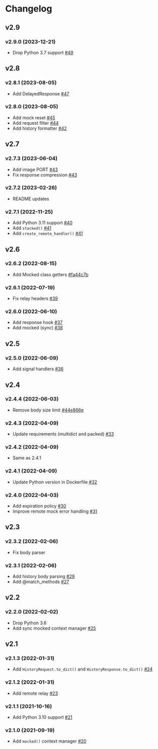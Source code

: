 # Changelog

## v2.9

### v2.9.0 (2023-12-21)

- Drop Python 3.7 support [#49](https://github.com/jj-mock/jj/pull/49)

## v2.8

### v2.8.1 (2023-08-05)

- Add DelayedResponse [#47](https://github.com/jj-mock/jj/pull/47)

### v2.8.0 (2023-08-05)

- Add mock reset [#45](https://github.com/jj-mock/jj/pull/45)
- Add request filter [#44](https://github.com/jj-mock/jj/pull/44)
- Add history formatter [#42](https://github.com/jj-mock/jj/pull/42)


## v2.7

### v2.7.3 (2023-06-04)

- Add image PORT [#43](https://github.com/jj-mock/jj/pull/43)
- Fix response compression [#43](https://github.com/jj-mock/jj/pull/43)

### v2.7.2 (2023-02-26)

- README updates

### v2.7.1 (2022-11-25)

- Add Python 3.11 support [#40](https://github.com/jj-mock/jj/pull/40)
- Add `stacked()` [#41](https://github.com/jj-mock/jj/pull/41)
- Add `create_remote_handler()` [#41](https://github.com/jj-mock/jj/pull/41)


## v2.6

### v2.6.2 (2022-08-15)

- Add Mocked class getters [#fa44c7b](https://github.com/jj-mock/jj/commit/fa44c7ba657195a8c98df98ace81beaa55ad06c9)

### v2.6.1 (2022-07-19)

- Fix relay headers [#39](https://github.com/jj-mock/jj/pull/39)

### v2.6.0 (2022-06-10)

- Add response hook [#37](https://github.com/jj-mock/jj/pull/37)
- Add mocked (sync) [#38](https://github.com/jj-mock/jj/pull/38)


## v2.5

### v2.5.0 (2022-06-09)

- Add signal handlers [#36](https://github.com/jj-mock/jj/pull/36)


## v2.4

### v2.4.4 (2022-06-03)

- Remove body size limit [#44e866e](https://github.com/jj-mock/jj/commit/44e866ebf50a92a9a9ac8bccbd9da7bd0bdbafaf)

### v2.4.3 (2022-04-09)

- Update requirements (multidict and packed) [#33](https://github.com/jj-mock/jj/pull/33)

### v2.4.2 (2022-04-09)

- Same as 2.4.1

### v2.4.1 (2022-04-09)

- Update Python version in Dockerfile  [#32](https://github.com/jj-mock/jj/pull/32)

### v2.4.0 (2022-04-03)

- Add expiration policy [#30](https://github.com/jj-mock/jj/pull/30)
- Improve remote mock error handling [#31](https://github.com/jj-mock/jj/pull/31)


## v2.3

### v2.3.2 (2022-02-06)

- Fix body parser

### v2.3.1 (2022-02-06)

- Add history body parsing [#29](https://github.com/jj-mock/jj/pull/29)
- Add @match_methods [#27](https://github.com/jj-mock/jj/pull/27)


## v2.2

### v2.2.0 (2022-02-02)

- Drop Python 3.6
- Add sync mocked context manager [#25](https://github.com/jj-mock/jj/pull/25)


## v2.1

### v2.1.3 (2022-01-31)

- Add `HistoryRequest.to_dict()` and `HistoryResponse.to_dict()` [#24](https://github.com/jj-mock/jj/pull/24)

### v2.1.2 (2022-01-31)

* Add remote relay [#23](https://github.com/jj-mock/jj/pull/23)

### v2.1.1 (2021-10-16)

- Add Python 3.10 support [#21](https://github.com/jj-mock/jj/pull/21)

### v2.1.0 (2021-09-19)

- Add `mocked()` context manager [#20](https://github.com/jj-mock/jj/pull/20)
